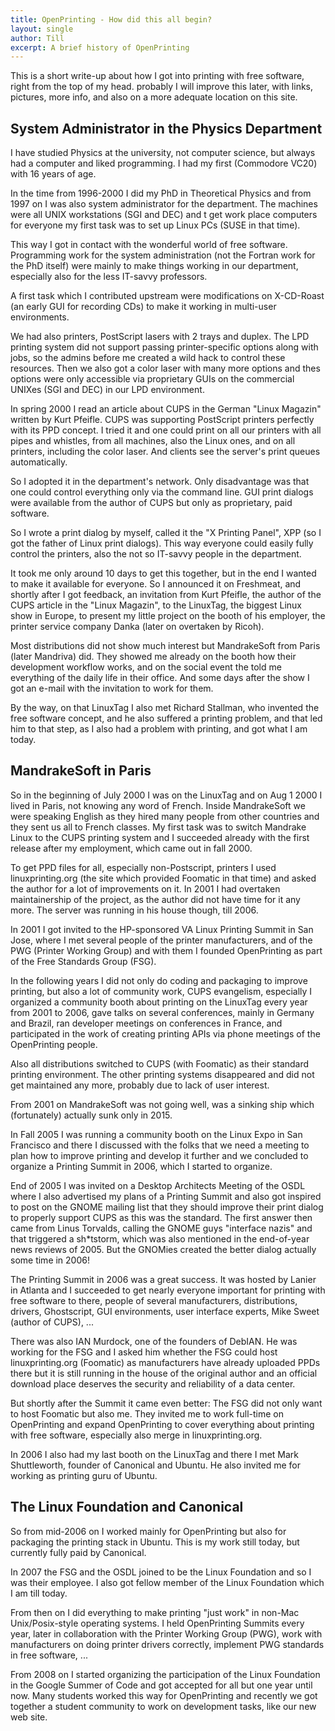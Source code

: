 ```yaml
---
title: OpenPrinting - How did this all begin?
layout: single
author: Till
excerpt: A brief history of OpenPrinting
---
```


This is a short write-up about how I got into printing with free software, right from the top of my head. probably I will improve this later, with links, pictures, more info, and also on a more adequate location on this site.

## System Administrator in the Physics Department

I have studied Physics at the university, not computer science, but always had a computer and liked programming. I had my first (Commodore VC20) with 16 years of age.

In the time from 1996-2000 I did my PhD in Theoretical Physics and from 1997 on I was also system administrator for the department. The machines were all UNIX workstations (SGI and DEC) and t get work place computers for everyone my first task was to set up Linux PCs (SUSE in that time).

This way I got in contact with the wonderful world of free software. Programming work for the system administration (not the Fortran work for the PhD itself) were mainly to make things working in our department, especially also for the less IT-savvy professors.

A first task which I contributed upstream were modifications on X-CD-Roast (an early GUI for recording CDs) to make it working in multi-user environments.

We had also printers, PostScript lasers with 2 trays and duplex. The LPD printing system did not support passing printer-specific options along with jobs, so the admins before me created a wild hack to control these resources. Then we also got a color laser with many more options and thes options were only accessible via proprietary GUIs on the commercial UNIXes (SGI and DEC) in our LPD environment.

In spring 2000 I read an article about CUPS in the German "Linux Magazin" written by Kurt Pfeifle. CUPS was supporting PostScript printers perfectly with its PPD concept. I tried it and one could print on all our printers with all pipes and whistles, from all machines, also the Linux ones, and on all printers, including the color laser. And clients see the server's print queues automatically.

So I adopted it in the department's network. Only disadvantage was that one could control everything only via the command line. GUI print dialogs were available from the author of CUPS but only as proprietary, paid software.

So I wrote a print dialog by myself, called it the "X Printing Panel", XPP (so I got the father of Linux print dialogs). This way everyone could easily fully control the printers, also the not so IT-savvy people in the department.

It took me only around 10 days to get this together, but in the end I wanted to make it available for everyone. So I announced it on Freshmeat, and shortly after I got feedback, an invitation from Kurt Pfeifle, the author of the CUPS article in the "Linux Magazin", to the LinuxTag, the biggest Linux show in Europe, to present my little project on the booth of his employer, the printer service company Danka (later on overtaken by Ricoh).

Most distributions did not show much interest but MandrakeSoft from Paris (later Mandriva) did. They showed me already on the booth how their development workflow works, and on the social event the told me everything of the daily life in their office. And some days after the show I got an e-mail with the invitation to work for them.

By the way, on that LinuxTag I also met Richard Stallman, who invented the free software concept, and he also suffered a printing problem, and that led him to that step, as I also had a problem with printing, and got what I am today.

## MandrakeSoft in Paris

So in the beginning of July 2000 I was on the LinuxTag and on Aug 1 2000 I lived in Paris, not knowing any word of French. Inside MandrakeSoft we were speaking English as they hired many people from other countries and they sent us all to French classes. My first task was to switch Mandrake Linux to the CUPS printing system and I succeeded already with the first release after my employment, which came out in fall 2000.

To get PPD files for all, especially non-Postscript, printers I used linuxprinting.org (the site which provided Foomatic in that time) and asked the author for a lot of improvements on it. In 2001 I had overtaken maintainership of the project, as the author did not have time for it any more. The server was running in his house though, till 2006.

In 2001 I got invited to the HP-sponsored VA Linux Printing Summit in San Jose, where I met several people of the printer manufacturers, and of the PWG (Printer Working Group) and with them I founded OpenPrinting as part of the Free Standards Group (FSG).

In the following years I did not only do coding and packaging to improve printing, but also a lot of community work, CUPS evangelism, especially I organized a community booth about printing on the LinuxTag every year from 2001 to 2006, gave talks on several conferences, mainly in Germany and Brazil, ran developer meetings on conferences in France, and participated in the work of creating printing APIs via phone meetings of the OpenPrinting people.

Also all distributions switched to CUPS (with Foomatic) as their standard printing environment. The other printing systems disappeared and did not get maintained any more, probably due to lack of user interest.

From 2001 on MandrakeSoft was not going well, was a sinking ship which (fortunately) actually sunk only in 2015.

In Fall 2005 I was running a community booth on the Linux Expo in San Francisco and there I discussed with the folks that we need a meeting to plan how to improve printing and develop it further and we concluded to organize a Printing Summit in 2006, which I started to organize.

End of 2005 I was invited on a Desktop Architects Meeting of the OSDL where I also advertised my plans of a Printing Summit and also got inspired to post on the GNOME mailing list that they should improve their print dialog to properly support CUPS as this was the standard. The first answer then came from Linus Torvalds, calling the GNOME guys "interface nazis" and that triggered a sh*tstorm, which was also mentioned in the end-of-year news reviews of 2005. But the GNOMies created the better dialog actually some time in 2006!

The Printing Summit in 2006 was a great success. It was hosted by Lanier in Atlanta and I succeeded to get nearly everyone important for printing with free software to there, people of several manufacturers, distributions, drivers, Ghostscript, GUI environments, user interface experts, Mike Sweet (author of CUPS), ...

There was also IAN Murdock, one of the founders of DebIAN. He was working for the FSG and I asked him whether the FSG could host linuxprinting.org (Foomatic) as manufacturers have already uploaded PPDs there but it is still running in the house of the original author and an official download place deserves the security and reliability of a data center.

But shortly after the Summit it came even better: The FSG did not only want to host Foomatic but also me. They invited me to work full-time on OpenPrinting and expand OpenPrinting to cover everything about printing with free software, especially also merge in linuxprinting.org.

In 2006 I also had my last booth on the LinuxTag and there I met Mark Shuttleworth, founder of Canonical and Ubuntu. He also invited me for working as printing guru of Ubuntu.

## The Linux Foundation and Canonical

So from mid-2006 on I worked mainly for OpenPrinting but also for packaging the printing stack in Ubuntu. This is my work still today, but currently fully paid by Canonical.

In 2007 the FSG and the OSDL joined to be the Linux Foundation and so I was their employee. I also got fellow member of the Linux Foundation which I am till today.

From then on I did everything to make printing "just work" in non-Mac Unix/Posix-style operating systems. I held OpenPrinting Summits every year, later in collaboration with the Printer Working Group (PWG), work with manufacturers on doing printer drivers correctly, implement PWG standards in free software, ...

From 2008 on I started organizing the participation of the Linux Foundation in the Google Summer of Code and got accepted for all but one year until now. Many students worked this way for OpenPrinting and recently we got together a student community to work on development tasks, like our new web site.

